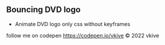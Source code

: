 ## Bouncing DVD logo

- Animate DVD logo only css without keyframes

follow me on codepen https://codepen.io/vkive © 2022 vkive